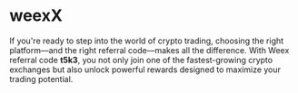 # weexX
If you're ready to step into the world of crypto trading, choosing the right platform—and the right referral code—makes all the difference. With Weex referral code **t5k3**, you not only join one of the fastest-growing crypto exchanges but also unlock powerful rewards designed to maximize your trading potential.

